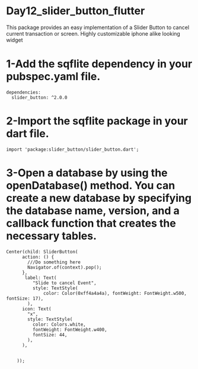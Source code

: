 # Day12_slider_button_flutter

This package provides an easy implementation of a Slider Button to cancel current transaction or screen. Highly customizable iphone alike looking widget

# 1-Add the sqflite dependency in your pubspec.yaml file.

```
dependencies:
  slider_button: ^2.0.0
```

# 2-Import the sqflite package in your dart file.

```
import 'package:slider_button/slider_button.dart';
```

# 3-Open a database by using the openDatabase() method. You can create a new database by specifying the database name, version, and a callback function that creates the necessary tables.

```
Center(child: SliderButton(
      action: () {
        ///Do something here
        Navigator.of(context).pop();
      },
       label: Text(
          "Slide to cancel Event",
          style: TextStyle(
              color: Color(0xff4a4a4a), fontWeight: FontWeight.w500, fontSize: 17),
        ),
      icon: Text(
        "x",
        style: TextStyle(
          color: Colors.white,
          fontWeight: FontWeight.w400,
          fontSize: 44,
        ),
      ),


    ));
```
